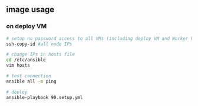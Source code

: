 ## image usage
### on deploy VM
```bash
# setup no password access to all VMs (including deploy VM and Worker VM)
ssh-copy-id #all node IPs

# change IPs in hosts file
cd /etc/ansible
vim hosts

# test connection
ansible all -m ping

# deploy
ansible-playbook 90.setup.yml
```

